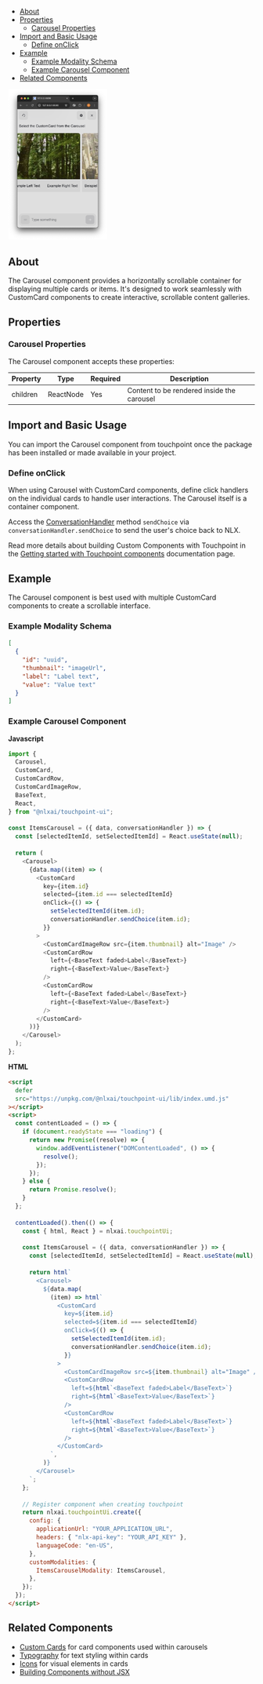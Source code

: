 - [About](#about)
- [Properties](#properties)
  - [Carousel Properties](#carousel-properties)
- [Import and Basic Usage](#import-and-basic-usage)
  - [Define onClick](#define-onclick)
- [Example](#example)
  - [Example Modality Schema](#example-modality-schema)
  - [Example Carousel Component](#example-carousel-component)
- [Related Components](#related-components)

<img src="/images/Touchpoint-Carousel.png" alt="Carousel Rendered Example" style="max-width: 40%;">

## About

The Carousel component provides a horizontally scrollable container for displaying multiple cards or items. It's designed to work seamlessly with CustomCard components to create interactive, scrollable content galleries.

## Properties

### Carousel Properties

The Carousel component accepts these properties:

| Property | Type      | Required | Description                                |
| -------- | --------- | -------- | ------------------------------------------ |
| children | ReactNode | Yes      | Content to be rendered inside the carousel |

## Import and Basic Usage

You can import the Carousel component from touchpoint once the package has been installed or made available in your project.

### Define onClick

When using Carousel with CustomCard components, define click handlers on the individual cards to handle user interactions. The Carousel itself is a container component.

Access the [ConversationHandler](/headless-api-reference#interface-conversationhandler) method `sendChoice` via `conversationHandler.sendChoice` to send the user's choice back to NLX.

Read more details about building Custom Components with Touchpoint in the [Getting started with Touchpoint components](/guide-building-custom-components) documentation page.

## Example

The Carousel component is best used with multiple CustomCard components to create a scrollable interface.

### Example Modality Schema

```json
[
  {
    "id": "uuid",
    "thumbnail": "imageUrl",
    "label": "Label text",
    "value": "Value text"
  }
]
```

### Example Carousel Component

**Javascript**

```javascript
import {
  Carousel,
  CustomCard,
  CustomCardRow,
  CustomCardImageRow,
  BaseText,
  React,
} from "@nlxai/touchpoint-ui";

const ItemsCarousel = ({ data, conversationHandler }) => {
  const [selectedItemId, setSelectedItemId] = React.useState(null);

  return (
    <Carousel>
      {data.map((item) => (
        <CustomCard
          key={item.id}
          selected={item.id === selectedItemId}
          onClick={() => {
            setSelectedItemId(item.id);
            conversationHandler.sendChoice(item.id);
          }}
        >
          <CustomCardImageRow src={item.thumbnail} alt="Image" />
          <CustomCardRow
            left={<BaseText faded>Label</BaseText>}
            right={<BaseText>Value</BaseText>}
          />
          <CustomCardRow
            left={<BaseText faded>Label</BaseText>}
            right={<BaseText>Value</BaseText>}
          />
        </CustomCard>
      ))}
    </Carousel>
  );
};
```

**HTML**

```html
<script
  defer
  src="https://unpkg.com/@nlxai/touchpoint-ui/lib/index.umd.js"
></script>
<script>
  const contentLoaded = () => {
    if (document.readyState === "loading") {
      return new Promise((resolve) => {
        window.addEventListener("DOMContentLoaded", () => {
          resolve();
        });
      });
    } else {
      return Promise.resolve();
    }
  };

  contentLoaded().then(() => {
    const { html, React } = nlxai.touchpointUi;

    const ItemsCarousel = ({ data, conversationHandler }) => {
      const [selectedItemId, setSelectedItemId] = React.useState(null);

      return html`
        <Carousel>
          ${data.map(
            (item) => html`
              <CustomCard
                key=${item.id}
                selected=${item.id === selectedItemId}
                onClick=${() => {
                  setSelectedItemId(item.id);
                  conversationHandler.sendChoice(item.id);
                }}
              >
                <CustomCardImageRow src=${item.thumbnail} alt="Image" />
                <CustomCardRow
                  left=${html`<BaseText faded>Label</BaseText>`}
                  right=${html`<BaseText>Value</BaseText>`}
                />
                <CustomCardRow
                  left=${html`<BaseText faded>Label</BaseText>`}
                  right=${html`<BaseText>Value</BaseText>`}
                />
              </CustomCard>
            `,
          )}
        </Carousel>
      `;
    };

    // Register component when creating touchpoint
    return nlxai.touchpointUi.create({
      config: {
        applicationUrl: "YOUR_APPLICATION_URL",
        headers: { "nlx-api-key": "YOUR_API_KEY" },
        languageCode: "en-US",
      },
      customModalities: {
        ItemsCarouselModality: ItemsCarousel,
      },
    });
  });
</script>
```

## Related Components

- [Custom Cards](/touchpoint-CustomCards) for card components used within carousels
- [Typography](/touchpoint-Typography) for text styling within cards
- [Icons](/touchpoint-Icons) for visual elements in cards
- [Building Components without JSX](/guide-html-components)
